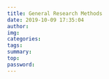 ```yaml
---
title: General Research Methods
date: 2019-10-09 17:35:04
author:
img:
categories:
tags:
summary:
top:
password:
---
```

